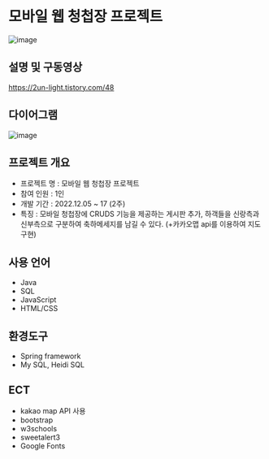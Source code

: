 # 모바일 웹 청첩장 프로젝트
![image](https://user-images.githubusercontent.com/82020828/222174082-1bca036f-b8f5-4a00-a043-fbcfb8f87675.png)

## 설명 및 구동영상
https://2un-light.tistory.com/48

## 다이어그램
![image](https://user-images.githubusercontent.com/82020828/222169244-ba69ab50-ede3-484f-bafe-4242bca62256.png)

## 프로젝트 개요
- 프로젝트 명 : 모바일 웹 청첩장 프로젝트
- 참여 인원 : 1인
- 개발 기간 : 2022.12.05 ~ 17 (2주)
- 특징 : 모바일 청첩장에 CRUDS 기능을 제공하는 게시판 추가, 하객들을 신랑측과 신부측으로 구분하여 축하메세지를 남길 수 있다. (+카카오맵 api를 이용하여 지도 구현)


## 사용 언어
- Java
- SQL
- JavaScript
- HTML/CSS

## 환경도구
- Spring framework
- My SQL, Heidi SQL

## ECT
- kakao map API 사용
- bootstrap
- w3schools
- sweetalert3
- Google Fonts
